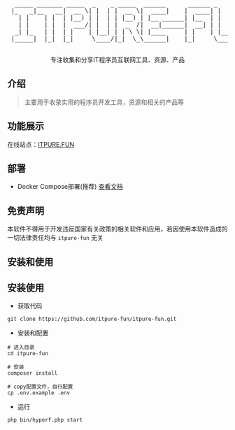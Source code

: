 <div align="center">
  <pre>
  _____ _______ _____  _    _ _____  ______      ______ _    _ _   _ 
 |_   _|__   __|  __ \| |  | |  __ \|  ____|    |  ____| |  | | \ | |
   | |    | |  | |__) | |  | | |__) | |__ ______| |__  | |  | |  \| |
   | |    | |  |  ___/| |  | |  _  /|  __|______|  __| | |  | | . ` |
  _| |_   | |  | |    | |__| | | \ \| |____     | |    | |__| | |\  |
 |_____|  |_|  |_|     \____/|_|  \_\______|    |_|     \____/|_| \_|
  </pre>
  <p>  专注收集和分享IT程序员互联网工具、资源、产品 </p>
</div>

## 介绍

> 主要用于收录实用的程序员开发工具，资源和相关的产品等

## 功能展示

在线站点：<a href="https://itpure.fun" target="_blank">ITPURE.FUN</a>

## 部署

- Docker Compose部署(推荐) <a href="https://github.com/itpure-fun/itpure-fun-deploy/blob/main/README.md" target="_blank">查看文档</a>

## 免责声明

本软件不得用于开发违反国家有关政策的相关软件和应用，若因使用本软件造成的一切法律责任均与 `itpure-fun` 无关

## 安装和使用

## 安装使用

- 获取代码

```
git clone https://github.com/itpure-fun/itpure-fun.git
```
- 安装和配置

```
# 进入目录
cd itpure-fun 

# 安装
composer install

# copy配置文件，自行配置
cp .env.example .env
```

- 运行

```
php bin/hyperf.php start
```